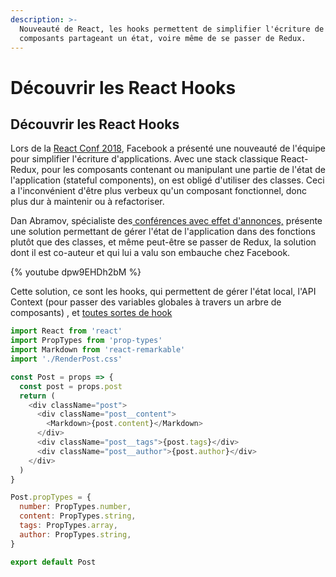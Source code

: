 ```yaml
---
description: >-
  Nouveauté de React, les hooks permettent de simplifier l'écriture de
  composants partageant un état, voire même de se passer de Redux.
---
```


# Découvrir les React Hooks

## Découvrir les React Hooks

Lors de la [React Conf 2018](https://www.youtube.com/watch?v=dpw9EHDh2bM), Facebook a présenté une nouveauté de l'équipe pour simplifier l'écriture d'applications. Avec une stack classique React-Redux, pour les composants contenant ou manipulant une partie de l'état de l'application \(stateful components\), on est obligé d'utiliser des classes. Ceci a l'inconvénient d'être plus verbeux qu'un composant fonctionnel, donc plus dur à maintenir ou à refactoriser.

Dan Abramov, spécialiste des[ conférences avec effet d'annonces,](https://tarlao.fr/blog/gestion-de-l-etat-dans-react-avec-redux-1-5#architecture) présente une solution permettant de gérer l'état de l'application dans des fonctions plutôt que des classes, et même peut-être se passer de Redux, la solution dont il est co-auteur et qui lui a valu son embauche chez Facebook.

{% youtube dpw9EHDh2bM %}

Cette solution, ce sont les hooks, qui permettent de gérer l'état local, l'API Context \(pour passer des variables globales à travers un arbre de composants\) , et [toutes sortes de hook](https://reactjs.org/docs/hooks-reference.html)

```javascript
import React from 'react'
import PropTypes from 'prop-types'
import Markdown from 'react-remarkable'
import './RenderPost.css'

const Post = props => {
  const post = props.post
  return (
    <div className="post">
      <div className="post__content">
        <Markdown>{post.content}</Markdown>
      </div>
      <div className="post__tags">{post.tags}</div>
      <div className="post__author">{post.author}</div>
    </div>
  )
}

Post.propTypes = {
  number: PropTypes.number,
  content: PropTypes.string,
  tags: PropTypes.array,
  author: PropTypes.string,
}

export default Post

```



